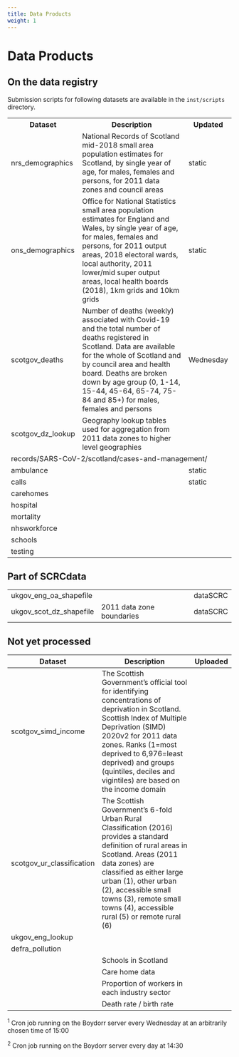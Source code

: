 ```yaml
---
title: Data Products
weight: 1
---
```

# Data Products

## On the data registry

Submission scripts for following datasets are available in the `inst/scripts` directory.

<table>
    <tr>
        <th>Dataset</th>
        <th>Description</th>
        <th>Updated</th>
    </tr>
    <tr>
        <td>nrs_demographics</td>
        <td>National Records of Scotland mid-2018 small area population estimates for Scotland, by single year of age, for males, females and persons, for 2011 data zones and council areas</td>
        <td>static</td>
    </tr>
    <tr>
        <td>ons_demographics</td>
        <td>Office for National Statistics small area population estimates for England and Wales, by single year of age, for males, females and persons, for 2011 output areas, 2018 electoral wards, local authority, 2011 lower/mid super output areas, local health boards (2018), 1km grids and 10km grids</td>
        <td>static</td>
    </tr>
    <tr>
        <td>scotgov_deaths</td>
        <td>Number of deaths (weekly) associated with Covid-19 and the total number of deaths registered in Scotland. Data are available for the whole of Scotland and by council area and health board. Deaths are broken down by age group (0, 1-14, 15-44, 45-64, 65-74, 75-84 and 85+) for males, females and persons</td>
        <td>Wednesday</td>
    </tr>
    <tr>
        <td>scotgov_dz_lookup</td>
        <td>Geography lookup tables used for aggregation from 2011 data zones to higher level geographies</td>
        <td></td>
    </tr>
    <tr>
    <td colspan = 3>records/SARS-CoV-2/scotland/cases-and-management/</td>
    </tr>
    <tr>
        <td>ambulance</td>
        <td></td>
        <td>static</td>
    </tr>
    <tr>
        <td>calls</td>
        <td></td>
        <td>static</td>
    </tr>
    <tr>
        <td>carehomes</td>
        <td></td>
        <td></td>
    </tr>
    <tr>
        <td>hospital</td>
        <td></td>
        <td></td>
    </tr>
    <tr>
        <td>mortality</td>
        <td></td>
        <td></td>
    </tr>
    <tr>
        <td>nhsworkforce</td>
        <td></td>
        <td></td>
    </tr>
    <tr>
        <td>schools</td>
        <td></td>
        <td></td>
    </tr>
    <tr>
        <td>testing</td>
        <td></td>
        <td></td>
    </tr>
</table>

## Part of SCRCdata

<table>
    <tr>
        <td>ukgov_eng_oa_shapefile</td>
        <td></td>
        <td>dataSCRC</td>
    </tr>
    <tr>
        <td>ukgov_scot_dz_shapefile</td>
        <td>2011 data zone boundaries</td>
        <td>dataSCRC</td>
    </tr>
</table>

## Not yet processed

| Dataset                   | Description                                    | Uploaded |
| ---                       | ---                                            | ---      |
| scotgov_simd_income       | The Scottish Government’s official tool for identifying concentrations of deprivation in Scotland. Scottish Index of Multiple Deprivation (SIMD) 2020v2 for 2011 data zones. Ranks (1=most deprived to 6,976=least deprived) and groups (quintiles, deciles and vigintiles) are based on the income domain |  |
| scotgov_ur_classification | The Scottish Government’s 6-fold Urban Rural Classification (2016) provides a standard definition of rural areas in Scotland. Areas (2011 data zones) are classified as either large urban (1), other urban (2), accessible small towns (3), remote small towns (4), accessible rural (5) or remote rural (6)                    |          |
| ukgov_eng_lookup          |                                                |          |
| defra_pollution           |                                                |          |
|                           | Schools in Scotland                            |          |
|                           | Care home data                                 |          |
|                           | Proportion of workers in each industry sector  |          |
|                           | Death rate / birth rate                        |          |

<sup>1</sup> Cron job running on the Boydorr server every Wednesday at an arbitrarily chosen time of 15:00 

<sup>2</sup> Cron job running on the Boydorr server every day at 14:30
